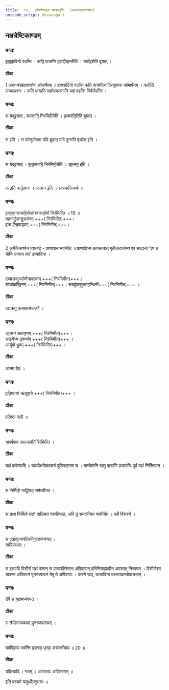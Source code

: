 ```yaml
---
title:  ०४,  सोमशेषभूता पात्रस्तुतिः  (आध्वरब्राह्मणशेषः)
unicode_script: devanagari
---
```

## नक्षत्रेष्टिकाण्डम् 
### मन्त्रः
ब्र॒ह्म॒वा॒दिनो॑ वदन्ति ।
कति॒ पात्रा॑णि य॒ज्ञव्ँव॑ह॒न्तीति॑ । त्रयो॑द॒शेति॑ ब्रूयात् ।
####  टीका
1 अथाध्वरब्राह्मणशेषः सोमार्षेयम् ॥ ब्रह्मवादिनो वदन्ति कति पात्रणीत्यादिरनुवाकः सोमार्षेयम् । कतीति संख्याप्रश्नः । कति पात्राणि यज्ञोपकरणानि यज्ञं वहन्ति निर्वर्तयन्ति ।
### मन्त्रः
स यद्ब्रू॒यात् , कस्तानि॒ निर॑मिमी॒तेति॑ । प्र॒जाप॑ति॒रिति॑ ब्रूयात् ।

####  टीका
स इति । स पर्यनुयोक्ता यदि ब्रूयात् यदि पुनरपि पृच्छेत् इति ।
### मन्त्रः
स यद्ब्रू॒यात् । कुत॒स्तानि॒ निर॑मिमी॒तेति॑ । आ॒त्मन॒ इति॑ ।

####  टीका
क इति कर्तृप्रश्नः । आत्मन इति । स्वस्मादित्यर्थः ॥

### मन्त्रः
प्रा॒णा॒पा॒नाभ्या॑मे॒वोपाꣳ॑श्वन्तर्या॒मौ निर॑मिमीत ॥ 19 ॥  
व्या॒नादु॑पाꣳशु॒सव॑नम् +++( निर॑मिमीत)+++।  
वा॒च ऐ᳚न्द्रवाय॒वम् +++( निर॑मिमीत)+++।   
####  टीका
2 अथैकैकश्येन व्याचष्टे - प्राणापानाभ्यामिति ॥ प्राणादिभ्य उत्पन्नत्वात् गृहीतत्वात्तेभ्य एव साद्यन्ते 'एष ते योनिः प्राणाय त्वा’ इत्यादिना ।
### मन्त्रः

द॒ख्ष॒क्र॒तुभ्या᳚म्मैत्रावरु॒णम् +++( निर॑मिमीत)+++।   
श्रोत्रा॑दाश्वि॒नम् +++( निर॑मिमीत)+++।
चख्षु॑षश्शु॒क्राम॒न्थिनौ᳚+++( निर॑मिमीत)+++ ।   
####  टीका
दक्षक्रतू उत्साहसंकल्पौ ।
### मन्त्रः
आ॒त्मन॑ आग्रय॒णम् +++( निर॑मिमीत)+++।   
अङ्गे᳚भ्य उ॒क्थ्य᳚म् +++( निर॑मिमीत)+++ ।   
आयु॑षो ध्रु॒वम् +++( निर॑मिमीत)+++ ।   
####  टीका
आत्मा देहः ।
### मन्त्रः
प्र॒ति॒ष्ठाया॑ ऋतुपा॒त्रे +++( निर॑मिमीत)+++ ।   

####  टीका
प्रतिष्ठा पादौ ॥
### मन्त्रः
य॒ज्ञव्ँवाव तम्प्र॒जाप॑ति॒र्निर॑मिमीत ।  

####  टीका
यज्ञं वावेत्यादि ॥ यज्ञापेक्षमेकवचनं पुल्लिङ्गता च । तान्येतानि खलु पात्राणि प्रजापतिः पूर्वं यज्ञं निर्मितवान् ।
### मन्त्रः
स निर्मि॑तो॒ नाद्ध्रि॑यत॒ सम॑व्लीयत ।   
####  टीका
स तथा निर्मितो यज्ञो नाध्रियत नावतिष्ठत, अपि तु समव्लीयत व्यशीर्यत । व्ली विशरणे ।
### मन्त्रः
स ए॒तान्प्र॒जाप॑तिरपिवा॒पान॑पश्यत् ।    
तान्निर॑वपत् ।

####  टीका
स इत्यादि विशीर्णं यज्ञं पश्यन् स प्रजापतिरेतान् अपिवापान् प्रतिनिग्राह्यादीन् अपश्यत् निरवपत् । विशीर्णस्य यज्ञस्य अपिवपनं पुनरुत्पादनं येषु ते अपिवापाः । करणे घञ्, थाथादिना उत्तरपदान्तोदात्तत्वम् ।
### मन्त्रः
तैर्वै स य॒ज्ञमप्य॑वपत् ।  
####  टीका
स तैर्यज्ञमप्यवपत् पुनरुदपादयत् ।
### मन्त्रः

यद॑पिवा॒पा भव॑न्ति य॒ज्ञस्य॒ धृत्या॒ अस॑व्व्लँयाय ॥ 20 ॥  
####  टीका
यदित्यादि । गतम् । असंव्लयः अविशरणम् ॥

इति पञ्चमे चतुर्थोऽनुवाकः ॥  
